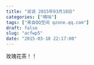 ```yaml
---
title: "说说 2015年03月18日"
categories: ["嘀咕"]
tags: ["来自QQ空间 qzone.qq.com"]
draft: false
slug: "acfwp5"
date: "2015-03-18 22:17:00"
---
```


玫瑰花茶！！
